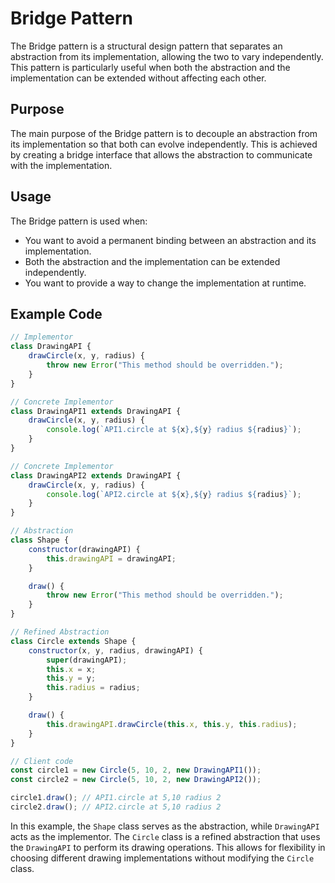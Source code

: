 # Bridge Pattern

The Bridge pattern is a structural design pattern that separates an abstraction from its implementation, allowing the two to vary independently. This pattern is particularly useful when both the abstraction and the implementation can be extended without affecting each other.

## Purpose

The main purpose of the Bridge pattern is to decouple an abstraction from its implementation so that both can evolve independently. This is achieved by creating a bridge interface that allows the abstraction to communicate with the implementation.

## Usage

The Bridge pattern is used when:

- You want to avoid a permanent binding between an abstraction and its implementation.
- Both the abstraction and the implementation can be extended independently.
- You want to provide a way to change the implementation at runtime.

## Example Code

```javascript
// Implementor
class DrawingAPI {
    drawCircle(x, y, radius) {
        throw new Error("This method should be overridden.");
    }
}

// Concrete Implementor
class DrawingAPI1 extends DrawingAPI {
    drawCircle(x, y, radius) {
        console.log(`API1.circle at ${x},${y} radius ${radius}`);
    }
}

// Concrete Implementor
class DrawingAPI2 extends DrawingAPI {
    drawCircle(x, y, radius) {
        console.log(`API2.circle at ${x},${y} radius ${radius}`);
    }
}

// Abstraction
class Shape {
    constructor(drawingAPI) {
        this.drawingAPI = drawingAPI;
    }

    draw() {
        throw new Error("This method should be overridden.");
    }
}

// Refined Abstraction
class Circle extends Shape {
    constructor(x, y, radius, drawingAPI) {
        super(drawingAPI);
        this.x = x;
        this.y = y;
        this.radius = radius;
    }

    draw() {
        this.drawingAPI.drawCircle(this.x, this.y, this.radius);
    }
}

// Client code
const circle1 = new Circle(5, 10, 2, new DrawingAPI1());
const circle2 = new Circle(5, 10, 2, new DrawingAPI2());

circle1.draw(); // API1.circle at 5,10 radius 2
circle2.draw(); // API2.circle at 5,10 radius 2
```

In this example, the `Shape` class serves as the abstraction, while `DrawingAPI` acts as the implementor. The `Circle` class is a refined abstraction that uses the `DrawingAPI` to perform its drawing operations. This allows for flexibility in choosing different drawing implementations without modifying the `Circle` class.